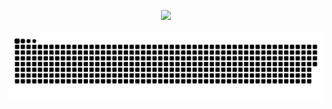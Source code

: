 <p align="center"><a href=https://原子核.eu.org/><img src=https://readme-typing-svg.demolab.com/?lines=Welcome+to+Ryan%E7%92%83%E9%BB%AF%E2%80%99s+GitHub;An+Interesting+atomic+nucleu&color=7E2065&center=true&font=Montserrat></a>
  <br> 
<picture> 
  <source media="(prefers-color-scheme: dark)" srcset="github-contribution-grid-snake-dark.svg" /> 
  <source media="(prefers-color-scheme: light)" srcset="github-contribution-grid-snake.svg" />  
  <img alt="github-snake" src="github-contribution-grid-snake.svg" /> 
</picture>
</p>
